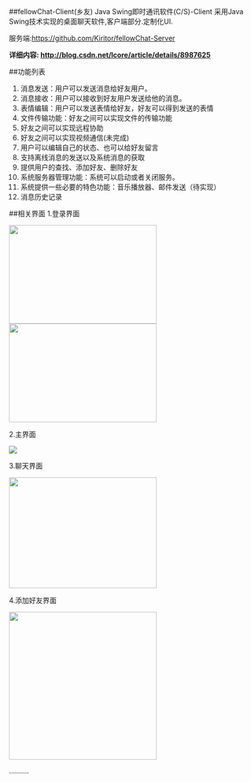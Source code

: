 ##fellowChat-Client(乡友)
Java Swing即时通讯软件(C/S)-Client
采用Java Swing技术实现的桌面聊天软件,客户端部分.定制化UI.

服务端:https://github.com/Kiritor/fellowChat-Server

**详细内容: http://blog.csdn.net/lcore/article/details/8987625**

##功能列表

1. 消息发送：用户可以发送消息给好友用户。
2. 消息接收：用户可以接收到好友用户发送给他的消息。
3. 表情编辑：用户可以发送表情给好友，好友可以得到发送的表情
4. 文件传输功能：好友之间可以实现文件的传输功能
5. 好友之间可以实现远程协助
6. 好友之间可以实现视频通信(未完成)
7. 用户可以编辑自己的状态、也可以给好友留言
8. 支持离线消息的发送以及系统消息的获取
9. 提供用户的查找、添加好友、删除好友
10. 系统服务器管理功能：系统可以启动或者关闭服务。
11. 系统提供一些必要的特色功能：音乐播放器、邮件发送（待实现）
12. 消息历史记录

##相关界面
1.登录界面

<img src='http://img.my.csdn.net/uploads/201511/06/1446798506_4289.png' width="300" height="200" align="center"/>
<img src='http://img.my.csdn.net/uploads/201511/06/1446798564_6625.png' width="300" height="200" align="center"/>

2.主界面

<img src="http://img.my.csdn.net/uploads/201511/06/1446799906_6306.png" align="center" />

3.聊天界面

<img src="http://img.my.csdn.net/uploads/201511/06/1446800082_6726.png"  width="300" height="225" align="center" />

4.添加好友界面

<img src="http://img.my.csdn.net/uploads/201511/06/1446801109_7660.png" width="300" heigh="250" align="center" />


..........
